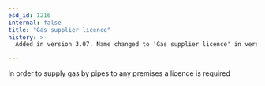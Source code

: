 ```yaml
---
esd_id: 1216
internal: false
title: "Gas supplier licence"
history: >-
  Added in version 3.07. Name changed to 'Gas supplier licence' in version 4.00.

---
```


In order to supply gas by pipes to any premises a licence is required

